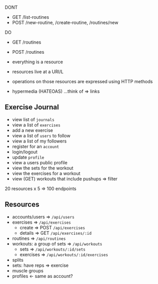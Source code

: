 DONT
- GET /list-routines
- POST /new-routine, /create-routine, /routines/new

DO
- GET /routines
- POST /routines

- everything is a resource
- resources live at a URI/L
- operations on those resources are expressed using HTTP methods
- hypermedia (HATEOAS) ...think of => links

## Exercise Journal

- view list of `journals`
- view a list of `exercises`
- add a new exercise
- view a list of `users` to follow
- view a list of my followers
- register for an `account`
- login/logout
- update `profile`
- view a users public profile
- view the sets for the workout
- view the exercises for a workout
- view (GET) workouts that include pushups => filter

20 resources x 5 => 100 endpoints

## Resources

- accounts/users => `/api/users`
- exercises => `/api/exercises`
    - create => POST `/api/exercises`
    - details => GET `/api/exercises/:id`
- routines => `/api/routines`
- workouts: a group of sets => `/api/workouts`
    - sets => `/api/workouts/:id/sets`
    - exercises => `/api/workouts/:id/exercises`
- splits
- sets: have reps => exercise
- muscle groups 
- profiles <- same as account?


